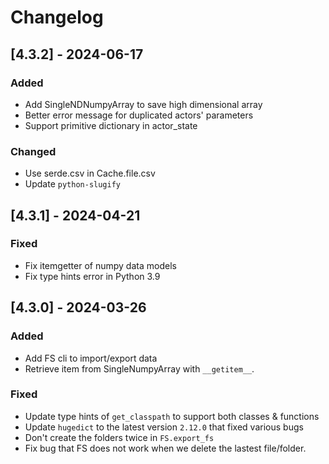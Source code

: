 # Changelog

## [4.3.2] - 2024-06-17

### Added

- Add SingleNDNumpyArray to save high dimensional array
- Better error message for duplicated actors' parameters
- Support primitive dictionary in actor_state

### Changed

- Use serde.csv in Cache.file.csv
- Update `python-slugify`

## [4.3.1] - 2024-04-21

### Fixed

- Fix itemgetter of numpy data models
- Fix type hints error in Python 3.9

## [4.3.0] - 2024-03-26

### Added

- Add FS cli to import/export data
- Retrieve item from SingleNumpyArray with `__getitem__`.

### Fixed

- Update type hints of `get_classpath` to support both classes & functions
- Update `hugedict` to the latest version `2.12.0` that fixed various bugs
- Don't create the folders twice in `FS.export_fs`
- Fix bug that FS does not work when we delete the lastest file/folder.
